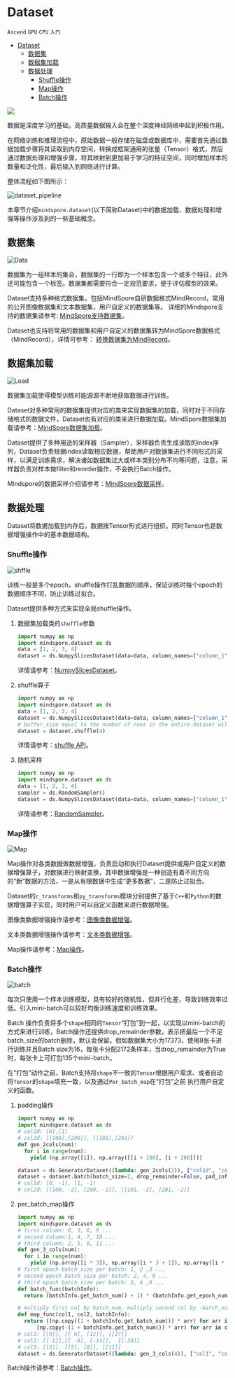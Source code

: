 # Dataset

`Ascend` `GPU` `CPU` `入门`

<!-- TOC -->

- [Dataset](#dataset)
    - [数据集](#数据集)
    - [数据集加载](#数据集加载)
    - [数据处理](#数据处理)
        - [Shuffle操作](#shuffle操作)
        - [Map操作](#map操作)
        - [Batch操作](#batch操作)

<!-- /TOC -->

<a href="https://gitee.com/mindspore/docs/blob/master/docs/mindspore/programming_guide/source_zh_cn/dataset_introduction.md" target="_blank"><img src="https://gitee.com/mindspore/docs/raw/master/resource/_static/logo_source.png"></a>

数据是深度学习的基础，高质量数据输入会在整个深度神经网络中起到积极作用。

在网络训练和推理流程中，原始数据一般存储在磁盘或数据库中，需要首先通过数据加载步骤将其读取到内存空间，转换成框架通用的张量（Tensor）格式，然后通过数据处理和增强步骤，将其映射到更加易于学习的特征空间，同时增加样本的数量和泛化性，最后输入到网络进行计算。

整体流程如下图所示：

![dataset_pipeline](images/basic_dataset_pipeline.png)

本章节介绍`mindspore.dataset`(以下简称Dataset)中的数据加载、数据处理和增强等操作涉及到的一些基础概念。

## 数据集

![Data](images/basic_dataset_data.png)  

数据集为一组样本的集合，数据集的一行即为一个样本包含一个或多个特征，此外还可能包含一个标签。数据集都需要符合一定规范要求，便于评估模型的效果。

Dataset支持多种格式数据集，包括MindSpore自研数据格式MindRecord，常用的公开图像数据集和文本数据集，用户自定义的数据集等。
详细的Mindspore支持的数据集请参考: [MindSpore支持数据集](https://www.mindspore.cn/docs/programming_guide/zh-CN/master/dataset_loading.html#%E6%A6%82%E8%BF%B0)。

Dataset也支持将常用的数据集和用户自定义的数据集转为MindSpore数据格式（MindRecord），详情可参考： [转换数据集为MindRecord](https://www.mindspore.cn/docs/programming_guide/zh-CN/master/convert_dataset.html#%E8%BD%AC%E6%8D%A2%E6%95%B0%E6%8D%AE%E9%9B%86%E4%B8%BAMindRecord)。

## 数据集加载

![Load](images/basic_dataset_load.png)  

数据集加载使得模型训练时能源源不断地获取数据进行训练。

Dataset对多种常用的数据集提供对应的类来实现数据集的加载，同时对于不同存储格式的数据文件，Dataset也有对应的类来进行数据加载。MindSpore数据集加载请参考：[MindSpore数据集加载](https://www.mindspore.cn/docs/programming_guide/zh-CN/master/dataset_loading.html#%E6%95%B0%E6%8D%AE%E9%9B%86%E5%8A%A0%E8%BD%BD%E6%80%BB%E8%A7%88)。

Dataset提供了多种用途的采样器（Sampler），采样器负责生成读取的index序列，Dataset负责根据index读取相应数据，帮助用户对数据集进行不同形式的采样，以满足训练需求，解决诸如数据集过大或样本类别分布不均等问题，注意，采样器负责对样本做filter和reorder操作，不会执行Batch操作。

Mindspore的数据采样介绍请参考：[MindSpore数据采样](https://www.mindspore.cn/docs/programming_guide/zh-CN/master/sampler.html#%E6%95%B0%E6%8D%AE%E9%87%87%E6%A0%B7)。

## 数据处理

Dataset将数据加载到内存后，数据按Tensor形式进行组织。同时Tensor也是数据增强操作中的基本数据结构。

### Shuffle操作

![shffle](images/basic_dataset_shuffle.png)

训练一般是多个epoch，shuffle操作打乱数据的顺序，保证训练时每个epoch的数据顺序不同，防止训练过拟合。

Dataset提供多种方式来实现全局shuffle操作。

1. 数据集加载类的`shuffle`参数

   ```python
   import numpy as np
   import mindspore.dataset as ds
   data = [1, 2, 3, 4]
   dataset = ds.NumpySlicesDataset(data=data, column_names=["column_1"], shuffle=True)
   ```

   详情请参考：[NumpySlicesDataset](https://www.mindspore.cn/docs/api/zh-CN/master/api_python/dataset/mindspore.dataset.NumpySlicesDataset.html#mindspore-dataset-numpyslicesdataset)。

2. shuffle算子

   ```python
   import numpy as np
   import mindspore.dataset as ds
   data = [1, 2, 3, 4]
   dataset = ds.NumpySlicesDataset(data=data, column_names=["column_1"])
   # buffer_size equal to the number of rows in the entire dataset will result in a global     shuffle
   dataset = dataset.shuffle(4)
   ```

   详情请参考：[shuffle API](https://www.mindspore.cn/docs/api/zh-CN/master/api_python/dataset/mindspore.dataset.GeneratorDataset.html#mindspore.dataset.GeneratorDataset.shuffle)。

3. 随机采样

   ```python
   import numpy as np
   import mindspore.dataset as ds
   data = [1, 2, 3, 4]
   sampler = ds.RandomSampler()
   dataset = ds.NumpySlicesDataset(data=data, column_names=["column_1"],sampler=sampler)
   ```

   详情请参考：[RandomSampler](https://www.mindspore.cn/docs/api/zh-CN/master/api_python/dataset/mindspore.dataset.RandomSampler.html#mindspore-dataset-randomsampler)。

### Map操作

![Map](images/basic_dataset_map.png)  

Map操作对各类数据做数据增强，负责启动和执行Dataset提供或用户自定义的数据增强算子，对数据进行映射变换，其中数据增强是一种创造有着不同方向的“新”数据的方法，一是从有限数据中生成“更多数据”，二是防止过拟合。

Dataset的`c_transforms`和`py_transforms`模块分别提供了基于`C++`和`Python`的数据增强算子实现，同时用户可以自定义函数来进行数据增强。

图像类数据增强操作请参考：[图像类数据增强](https://www.mindspore.cn/docs/programming_guide/zh-CN/master/augmentation.html#%E5%9B%BE%E5%83%8F%E5%A4%84%E7%90%86%E4%B8%8E%E5%A2%9E%E5%BC%BA)。

文本类数据增强操作请参考：[文本类数据增强](https://www.mindspore.cn/docs/programming_guide/zh-CN/master/tokenizer.html#%E6%96%87%E6%9C%AC%E5%A4%84%E7%90%86%E4%B8%8E%E5%A2%9E%E5%BC%BA)。

Map操作请参考：[Map操作](https://www.mindspore.cn/docs/api/zh-CN/master/api_python/dataset/mindspore.dataset.CelebADataset.html#mindspore.dataset.CelebADataset.map)。

### Batch操作

![batch](images/basic_dataset_batch.png)  

每次只使用一个样本训练模型，具有较好的随机性，但并行化差，导致训练效率过低。引入mini-batch可以较好均衡训练速度和训练效果。

Batch 操作负责将多个`shape`相同的`Tensor`“打包”到一起，以实现以mini-batch的方式来进行训练，Batch操作还提供drop_remainder参数，表示把最后一个不足batch_size的batch删除，默认会保留。假如数据集大小为17373，使用8张卡进行训练并且Batch size为16，每张卡分配2172条样本，当drop_remainder为True时，每张卡上可打包135个mini-batch。

在“打包”动作之前，Batch支持将`shape`不一致的`Tensor`根据用户需求、或者自动将`Tensor`的`shape`填充一致，以及通过`Per_batch_map`在“打包”之前
执行用户自定义的函数。

1. padding操作

   ```python
   import numpy as np
   import mindspore.dataset as ds
   # col1d: [0],[1]
   # col2d: [[100],[200]], [[101],[201]]
   def gen_2cols(num):
     for i in range(num):
       yield (np.array([i]), np.array([[i + 100], [i + 200]]))

   dataset = ds.GeneratorDataset((lambda: gen_2cols(2)), ["col1d", "col2d"])
   dataset = dataset.batch(batch_size=2, drop_remainder=False, pad_info={"col2d": ([2, 2], -2) , "col1d": ([2], -1)})
   # col1d: [0, -1], [1, -1]
   # col2d: [[100, -2], [200, -2]], [[101, -2], [201, -2]]
   ```

2. per_batch_map操作

   ```python
   import numpy as np
   import mindspore.dataset as ds
   # first column: 0, 3, 6, 9 ...
   # second column:1, 4, 7, 10 ...
   # third column: 2, 5, 8, 11 ...
   def gen_3_cols(num):
     for i in range(num):
       yield (np.array([i * 3]), np.array([i * 3 + 1]), np.array([i * 3 + 2]))
   # first epoch batch_size per batch: 1, 2 ,3 ...
   # second epoch batch_size per batch: 2, 4, 6 ...
   # third epoch batch_size per batch: 3, 6 ,9 ...
   def batch_func(batchInfo):
     return (batchInfo.get_batch_num() + 1) * (batchInfo.get_epoch_num() + 1)

   # multiply first col by batch_num, multiply second col by -batch_num
   def map_func(col1, col2, batchInfo):
     return ([np.copy((1 + batchInfo.get_batch_num()) * arr) for arr in col1],
         [np.copy(-(1 + batchInfo.get_batch_num()) * arr) for arr in col2])
   # col1: [[0]], [[ 6], [12]], [[27]]
   # col2: [[-1]],[[ -8], [-14]],  [[-30]]
   # col3: [[2]], [[5], [8]], [[11]]
   dataset = ds.GeneratorDataset((lambda: gen_3_cols(4)), ["col1", "col2", "col3"]).batch (batch_size=batch_func, input_columns=["col1", "col2"], per_batch_map=map_func)
   ```

Batch操作请参考：[Batch操作](https://www.mindspore.cn/docs/api/zh-CN/master/api_python/dataset/mindspore.dataset.CelebADataset.html#mindspore.dataset.CelebADataset.batch)。
